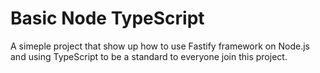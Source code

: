 # Basic Node TypeScript
A simeple project that show up how to use Fastify framework on Node.js and using TypeScript to be a standard to everyone join this project.